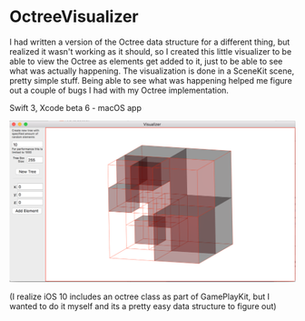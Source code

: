 # OctreeVisualizer

I had written a version of the Octree data structure for a different thing, but realized it wasn't working as it should, so I created this little visualizer to be able to view the Octree as elements get added to it, just to be able to see what was actually happening.
The visualization is done in a SceneKit scene, pretty simple stuff.
Being able to see what was happening helped me figure out a couple of bugs I had with my Octree implementation.

Swift 3, Xcode beta 6 - macOS app

![Screenshot](screenshot.png?raw=true "Screenshot")

(I realize iOS 10 includes an octree class as part of GamePlayKit, but I wanted to do it myself and its a pretty easy data structure to figure out)
